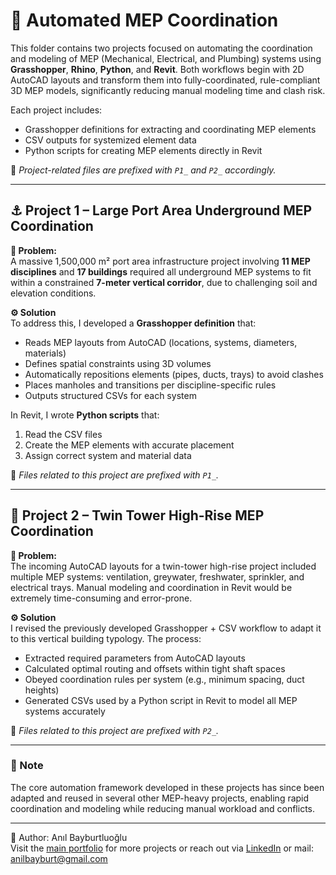 # 🔧 Automated MEP Coordination

This folder contains two projects focused on automating the coordination and modeling of MEP (Mechanical, Electrical, and Plumbing) systems using **Grasshopper**, **Rhino**, **Python**, and **Revit**. Both workflows begin with 2D AutoCAD layouts and transform them into fully-coordinated, rule-compliant 3D MEP models, significantly reducing manual modeling time and clash risk.

Each project includes:
- Grasshopper definitions for extracting and coordinating MEP elements
- CSV outputs for systemized element data
- Python scripts for creating MEP elements directly in Revit

📂 _Project-related files are prefixed with `P1_` and `P2_` accordingly._

---

## ⚓ Project 1 – Large Port Area Underground MEP Coordination

**📌 Problem:**  
A massive 1,500,000 m² port area infrastructure project involving **11 MEP disciplines** and **17 buildings** required all underground MEP systems to fit within a constrained **7-meter vertical corridor**, due to challenging soil and elevation conditions.

**⚙️ Solution**  
To address this, I developed a **Grasshopper definition** that:
- Reads MEP layouts from AutoCAD (locations, systems, diameters, materials)
- Defines spatial constraints using 3D volumes
- Automatically repositions elements (pipes, ducts, trays) to avoid clashes
- Places manholes and transitions per discipline-specific rules
- Outputs structured CSVs for each system

In Revit, I wrote **Python scripts** that:
1. Read the CSV files
2. Create the MEP elements with accurate placement
3. Assign correct system and material data

📂 _Files related to this project are prefixed with `P1_`._

---

## 🏢 Project 2 – Twin Tower High-Rise MEP Coordination

**📌 Problem:**  
The incoming AutoCAD layouts for a twin-tower high-rise project included multiple MEP systems: ventilation, greywater, freshwater, sprinkler, and electrical trays. Manual modeling and coordination in Revit would be extremely time-consuming and error-prone.

**⚙️ Solution**  
I revised the previously developed Grasshopper + CSV workflow to adapt it to this vertical building typology. The process:
- Extracted required parameters from AutoCAD layouts
- Calculated optimal routing and offsets within tight shaft spaces
- Obeyed coordination rules per system (e.g., minimum spacing, duct heights)
- Generated CSVs used by a Python script in Revit to model all MEP systems accurately

📂 _Files related to this project are prefixed with `P2_`._

---

### 📌 Note

The core automation framework developed in these projects has since been adapted and reused in several other MEP-heavy projects, enabling rapid coordination and modeling while reducing manual workload and conflicts.

---

👤 Author: Anıl Bayburtluoğlu  
Visit the [main portfolio](../../README.md) for more projects or reach out via [LinkedIn](https://www.linkedin.com/in/anilbayburt) or mail: anilbayburt@gmail.com


